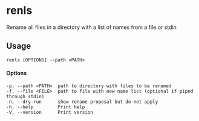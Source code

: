 # renls
Rename all files in a directory with a list of names from a file or stdin

## Usage
```
renls [OPTIONS] --path <PATH>
```

#### Options
```
-p, --path <PATH>  path to directory with files to be renamed
-f, --file <FILE>  path to file with new name list (optional if piped through stdin)
-n, --dry-run      show rename proposal but do not apply
-h, --help         Print help
-V, --version      Print version
```
